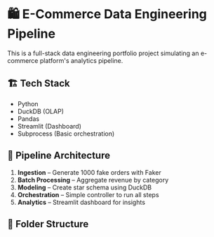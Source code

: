 # 🛍️ E-Commerce Data Engineering Pipeline

This is a full-stack data engineering portfolio project simulating an e-commerce platform's analytics pipeline.

## 🏗️ Tech Stack

- Python
- DuckDB (OLAP)
- Pandas
- Streamlit (Dashboard)
- Subprocess (Basic orchestration)

## 🧱 Pipeline Architecture

1. **Ingestion** – Generate 1000 fake orders with Faker
2. **Batch Processing** – Aggregate revenue by category
3. **Modeling** – Create star schema using DuckDB
4. **Orchestration** – Simple controller to run all steps
5. **Analytics** – Streamlit dashboard for insights

## 📁 Folder Structure